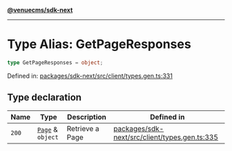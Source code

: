 [**@venuecms/sdk-next**](../Index.md)

***

# Type Alias: GetPageResponses

```ts
type GetPageResponses = object;
```

Defined in: [packages/sdk-next/src/client/types.gen.ts:331](https://github.com/venuecms/sdk/blob/93f6bf3ae5c71ab7e4dd72baca4ddff927ddbc9f/packages/sdk-next/src/client/types.gen.ts#L331)

## Type declaration

| Name | Type | Description | Defined in |
| ------ | ------ | ------ | ------ |
| <a id="200"></a> `200` | [`Page`](Page.md) & `object` | Retrieve a Page | [packages/sdk-next/src/client/types.gen.ts:335](https://github.com/venuecms/sdk/blob/93f6bf3ae5c71ab7e4dd72baca4ddff927ddbc9f/packages/sdk-next/src/client/types.gen.ts#L335) |
